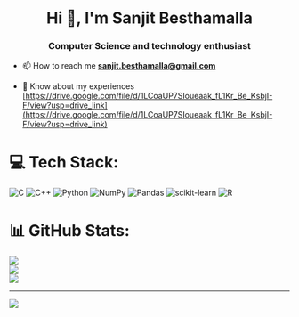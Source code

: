 
<h1 align="center">Hi 👋, I'm Sanjit Besthamalla</h1>
<h3 align="center">Computer Science and technology enthusiast</h3>

- 📫 How to reach me **sanjit.besthamalla@gmail.com**

- 📄 Know about my experiences [https://drive.google.com/file/d/1LCoaUP7SIoueaak_fL1Kr_Be_KsbjI-F/view?usp=drive_link](https://drive.google.com/file/d/1LCoaUP7SIoueaak_fL1Kr_Be_KsbjI-F/view?usp=drive_link)


# 💻 Tech Stack:
![C](https://img.shields.io/badge/c-%2300599C.svg?style=for-the-badge&logo=c&logoColor=white) ![C++](https://img.shields.io/badge/c++-%2300599C.svg?style=for-the-badge&logo=c%2B%2B&logoColor=white) ![Python](https://img.shields.io/badge/python-3670A0?style=for-the-badge&logo=python&logoColor=ffdd54) ![NumPy](https://img.shields.io/badge/numpy-%23013243.svg?style=for-the-badge&logo=numpy&logoColor=white) ![Pandas](https://img.shields.io/badge/pandas-%23150458.svg?style=for-the-badge&logo=pandas&logoColor=white) ![scikit-learn](https://img.shields.io/badge/scikit--learn-%23F7931E.svg?style=for-the-badge&logo=scikit-learn&logoColor=white) ![R](https://img.shields.io/badge/r-%23276DC3.svg?style=for-the-badge&logo=r&logoColor=white)
# 📊 GitHub Stats:
![](https://github-readme-stats.vercel.app/api?username=Sanjit1806&theme=blue-green&hide_border=false&include_all_commits=false&count_private=false)<br/>
![](https://github-readme-streak-stats.herokuapp.com/?user=Sanjit1806&theme=blue-green&hide_border=false)<br/>
![](https://github-readme-stats.vercel.app/api/top-langs/?username=Sanjit1806&theme=blue-green&hide_border=false&include_all_commits=false&count_private=false&layout=compact)

---
[![](https://visitcount.itsvg.in/api?id=Sanjit1806&icon=0&color=0)](https://visitcount.itsvg.in)


